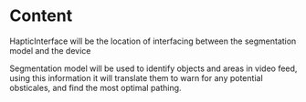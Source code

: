 # Content
HapticInterface will be the location of interfacing between the segmentation model and the device

Segmentation model will be used to identify objects and areas in video feed, using this information it will 
translate them to warn for any potential obsticales, and find the most optimal pathing.
